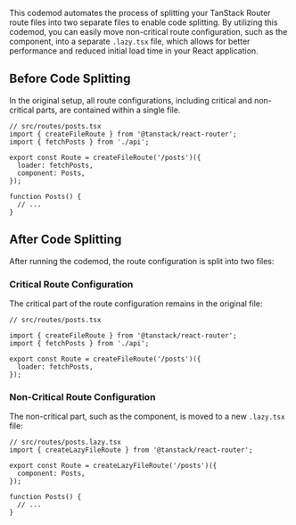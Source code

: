 



This codemod automates the process of splitting your TanStack Router route files into two separate files to enable code splitting. By utilizing this codemod, you can easily move non-critical route configuration, such as the component, into a separate `.lazy.tsx` file, which allows for better performance and reduced initial load time in your React application.

## Before Code Splitting

In the original setup, all route configurations, including critical and non-critical parts, are contained within a single file.

```tsx
// src/routes/posts.tsx
import { createFileRoute } from '@tanstack/react-router';
import { fetchPosts } from './api';

export const Route = createFileRoute('/posts')({
  loader: fetchPosts,
  component: Posts,
});

function Posts() {
  // ...
}
```

## After Code Splitting

After running the codemod, the route configuration is split into two files:

### Critical Route Configuration

The critical part of the route configuration remains in the original file:

```tsx
// src/routes/posts.tsx

import { createFileRoute } from '@tanstack/react-router';
import { fetchPosts } from './api';

export const Route = createFileRoute('/posts')({
  loader: fetchPosts,
});
```

### Non-Critical Route Configuration

The non-critical part, such as the component, is moved to a new `.lazy.tsx` file:

```tsx
// src/routes/posts.lazy.tsx
import { createLazyFileRoute } from '@tanstack/react-router';

export const Route = createLazyFileRoute('/posts')({
  component: Posts,
});

function Posts() {
  // ...
}
```
